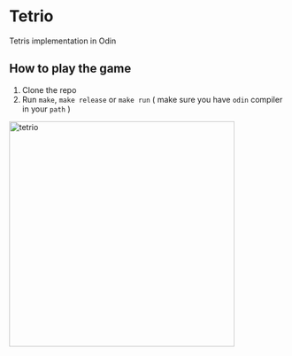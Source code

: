# Tetrio
Tetris implementation in Odin

## How to play the game
1. Clone the repo
2. Run `make`, `make release` or `make run` ( make sure you have `odin` compiler in your `path` )


<img width="407" alt="tetrio" src="https://github.com/nmsobri/tetrio/assets/3134846/85c1e859-d49a-45cd-b344-9288c464a842">
